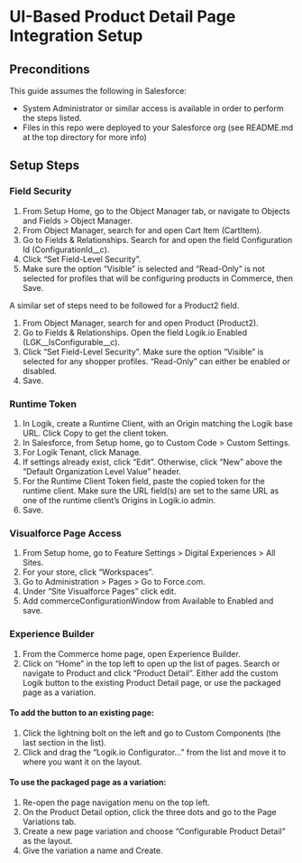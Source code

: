 # UI-Based Product Detail Page Integration Setup

## Preconditions
This guide assumes the following in Salesforce:
- System Administrator or similar access is available in order to perform the steps listed.
- Files in this repo were deployed to your Salesforce org (see README.md at the top directory for more info)

## Setup Steps
### Field Security
1. From Setup Home, go to the Object Manager tab, or navigate to Objects and Fields > Object Manager.
2. From Object Manager, search for and open Cart Item (CartItem).
3. Go to Fields & Relationships. Search for and open the field Configuration Id (ConfigurationId__c).
4. Click “Set Field-Level Security”.
5. Make sure the option “Visible” is selected and “Read-Only” is not selected for profiles that will be configuring products in Commerce, then Save.

A similar set of steps need to be followed for a Product2 field.
1. From Object Manager, search for and open Product (Product2).
2. Go to Fields & Relationships. Open the field Logik.io Enabled (LGK__IsConfigurable__c).
3. Click “Set Field-Level Security”. Make sure the option “Visible” is selected for any shopper profiles. “Read-Only” can either be enabled or disabled.
4. Save.
   
### Runtime Token
1. In Logik, create a Runtime Client, with an Origin matching the Logik base URL. Click Copy to get the client token.
2. In Salesforce, from Setup home, go to Custom Code > Custom Settings.
3. For Logik Tenant, click Manage.
4. If settings already exist, click “Edit”. Otherwise, click “New” above the “Default Organization Level Value” header.
5. For the Runtime Client Token field, paste the copied token for the runtime client. Make sure the URL field(s) are set to the same URL as one of the runtime client’s Origins in Logik.io admin.
6. Save.

### Visualforce Page Access
1. From Setup home, go to Feature Settings > Digital Experiences > All Sites.
2. For your store, click “Workspaces”.
3. Go to Administration > Pages > Go to Force.com.
4. Under “Site Visualforce Pages” click edit.
5. Add commerceConfigurationWindow from Available to Enabled and save.

### Experience Builder
1. From the Commerce home page, open Experience Builder.
2. Click on “Home” in the top left to open up the list of pages. Search or navigate to Product and click “Product Detail”. Either add the custom Logik button to the existing Product Detail page, or use the packaged page as a variation.
#### To add the button to an existing page:
1. Click the lightning bolt on the left and go to Custom Components (the last section in the list).
2. Click and drag the “Logik.io Configurator…” from the list and move it to where you want it on the layout.

#### To use the packaged page as a variation:
1. Re-open the page navigation menu on the top left.
2. On the Product Detail option, click the three dots and go to the Page Variations tab.
3. Create a new page variation and choose “Configurable Product Detail” as the layout.
4. Give the variation a name and Create.
